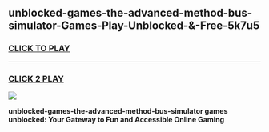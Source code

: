 
## unblocked-games-the-advanced-method-bus-simulator-Games-Play-Unblocked-&-Free-5k7u5
<h3>
<a href="https://premium76.site?title=unblocked-games-the-advanced-method-bus-simulator&ref=24A">CLICK TO PLAY</a></h3>
<hr>

<h3>
<a href="https://premium76.site?title=unblocked-games-the-advanced-method-bus-simulator&ref=24A">CLICK 2 PLAY</a>
  
</h3>

<a href="https://premium76.site?title=unblocked-games-the-advanced-method-bus-simulator&ref=24A"><img src="https://clearcache.store/games.png"></a>


**unblocked-games-the-advanced-method-bus-simulator games unblocked: Your Gateway to Fun and Accessible Online Gaming**
